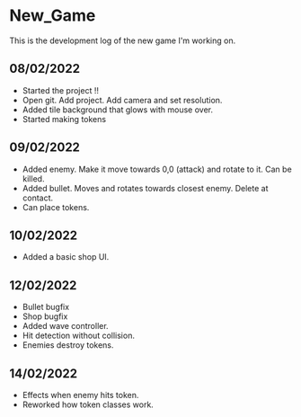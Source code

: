 # New_Game

This is the development log of the new game I'm working on.

## 08/02/2022

- Started the project !!
- Open git. Add project. Add camera and set resolution.
- Added tile background that glows with mouse over.
- Started making tokens

## 09/02/2022

- Added enemy. Make it move towards 0,0 (attack) and rotate to it. Can be killed.
- Added bullet. Moves and rotates towards closest enemy. Delete at contact.
- Can place tokens.

## 10/02/2022

- Added a basic shop UI.

## 12/02/2022

- Bullet bugfix
- Shop bugfix
- Added wave controller.
- Hit detection without collision.
- Enemies destroy tokens.

## 14/02/2022

- Effects when enemy hits token.
- Reworked how token classes work.
